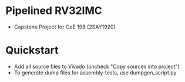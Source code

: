 # Pipelined RV32IMC
+ Capstone Project for CoE 198 (2SAY1920)

# Quickstart
+ Add all source files to Vivado (uncheck "Copy sources into project")
+ To generate dump files for assembly-tests, use dumpgen_script.py
